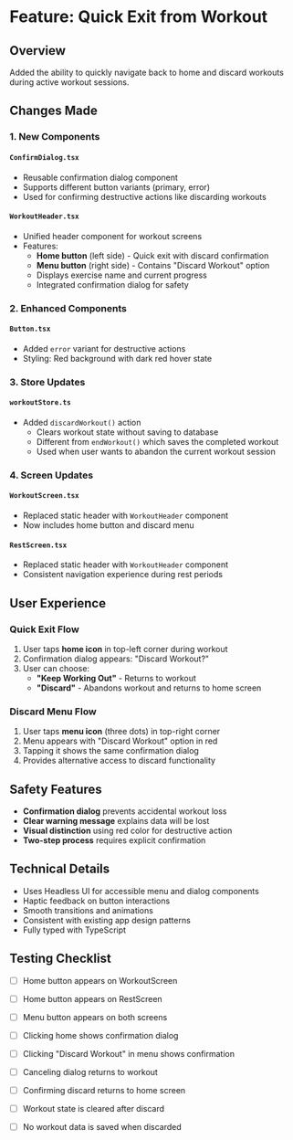 # Feature: Quick Exit from Workout

## Overview
Added the ability to quickly navigate back to home and discard workouts during active workout sessions.

## Changes Made

### 1. New Components

#### `ConfirmDialog.tsx`
- Reusable confirmation dialog component
- Supports different button variants (primary, error)
- Used for confirming destructive actions like discarding workouts

#### `WorkoutHeader.tsx`
- Unified header component for workout screens
- Features:
  - **Home button** (left side) - Quick exit with discard confirmation
  - **Menu button** (right side) - Contains "Discard Workout" option
  - Displays exercise name and current progress
  - Integrated confirmation dialog for safety

### 2. Enhanced Components

#### `Button.tsx`
- Added `error` variant for destructive actions
- Styling: Red background with dark red hover state

### 3. Store Updates

#### `workoutStore.ts`
- Added `discardWorkout()` action
  - Clears workout state without saving to database
  - Different from `endWorkout()` which saves the completed workout
  - Used when user wants to abandon the current workout session

### 4. Screen Updates

#### `WorkoutScreen.tsx`
- Replaced static header with `WorkoutHeader` component
- Now includes home button and discard menu

#### `RestScreen.tsx`
- Replaced static header with `WorkoutHeader` component
- Consistent navigation experience during rest periods

## User Experience

### Quick Exit Flow
1. User taps **home icon** in top-left corner during workout
2. Confirmation dialog appears: "Discard Workout?"
3. User can choose:
   - **"Keep Working Out"** - Returns to workout
   - **"Discard"** - Abandons workout and returns to home screen

### Discard Menu Flow
1. User taps **menu icon** (three dots) in top-right corner
2. Menu appears with "Discard Workout" option in red
3. Tapping it shows the same confirmation dialog
4. Provides alternative access to discard functionality

## Safety Features

- **Confirmation dialog** prevents accidental workout loss
- **Clear warning message** explains data will be lost
- **Visual distinction** using red color for destructive action
- **Two-step process** requires explicit confirmation

## Technical Details

- Uses Headless UI for accessible menu and dialog components
- Haptic feedback on button interactions
- Smooth transitions and animations
- Consistent with existing app design patterns
- Fully typed with TypeScript

## Testing Checklist

- [ ] Home button appears on WorkoutScreen
- [ ] Home button appears on RestScreen
- [ ] Menu button appears on both screens
- [ ] Clicking home shows confirmation dialog
- [ ] Clicking "Discard Workout" in menu shows confirmation
- [ ] Canceling dialog returns to workout
- [ ] Confirming discard returns to home screen
- [ ] Workout state is cleared after discard
- [ ] No workout data is saved when discarded

